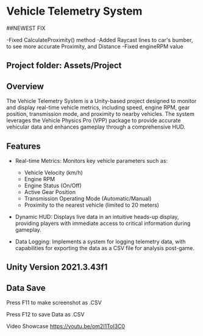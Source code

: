 # Vehicle Telemetry System

##NEWEST FIX

-Fixed CalculateProximity() method
-Added Raycast lines to car's bumber, to see more accurate Proximity, and Distance
-Fixed engineRPM value

## Project folder: Assets/Project  

## Overview

The Vehicle Telemetry System is a Unity-based project designed to monitor and display real-time vehicle metrics, including speed, engine RPM, gear position, transmission mode, and proximity to nearby vehicles. The system leverages the Vehicle Physics Pro (VPP) package to provide accurate vehicular data and enhances gameplay through a comprehensive HUD.

## Features

- Real-time Metrics: Monitors key vehicle parameters such as:
  - Vehicle Velocity (km/h)
  - Engine RPM
  - Engine Status (On/Off)
  - Active Gear Position
  - Transmission Operating Mode (Automatic/Manual)
  - Proximity to the nearest vehicle (limited to 20 meters)
  
- Dynamic HUD: Displays live data in an intuitive heads-up display, providing players with immediate access to critical information during gameplay.

- Data Logging: Implements a system for logging telemetry data, with capabilities for exporting the data as a CSV file for analysis post-game.

## Unity Version 2021.3.43f1

## Data Save
Press F11 to make screenshot as .CSV

Press F12 to save Data as .CSV

Video Showcase https://youtu.be/om2I1ToI3C0
